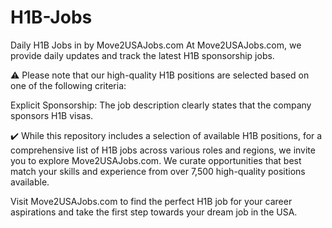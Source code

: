 # H1B-Jobs
Daily H1B Jobs in by Move2USAJobs.com
At Move2USAJobs.com, we provide daily updates and track the latest H1B sponsorship jobs. 

⚠️ Please note that our high-quality H1B positions are selected based on one of the following criteria:

Explicit Sponsorship: The job description clearly states that the company sponsors H1B visas.

✔️ While this repository includes a selection of available H1B positions, for a comprehensive list of H1B jobs across various roles and regions, we invite you to explore Move2USAJobs.com. We curate opportunities that best match your skills and experience from over 7,500 high-quality positions available.

Visit Move2USAJobs.com to find the perfect H1B job for your career aspirations and take the first step towards your dream job in the USA.
